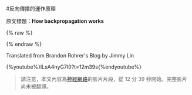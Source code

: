 #反向傳播的運作原理

原文標題：**How backpropagation works**

{% raw %}
<script>
var defaultEncoding = 1;
var translateDelay = 0;
var cookieDomain = "https://brohrer.mcknote.com";
var msgToTraditionalChinese = "點此轉換爲繁體";
var msgToSimplifiedChinese = "点此转换为简体";
var translateButtonId = "translateLink";
translateInitilization();
</script>
<a id="translateLink"></a>
{% endraw %}

Translated from Brandon Rohrer's Blog by Jimmy Lin

{%youtube%}ILsA4nyG7I0?t=12m39s{%endyoutube%}

> 請注意，本文內容為[神經網路](../how_machine_learning_works/how_neural_networks_work.md)的影片片段，從 12 分 39 秒開始。完整影片尚未被翻譯。